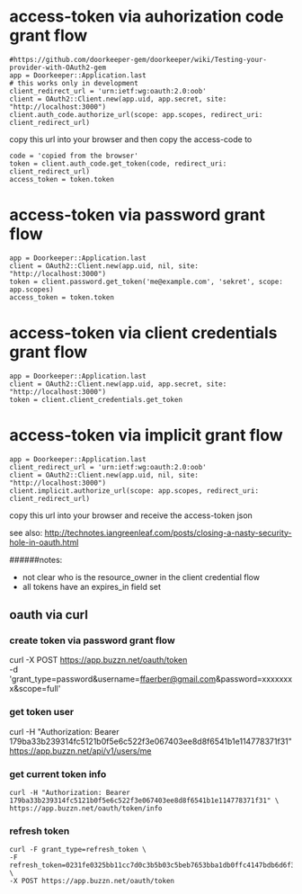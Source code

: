 
# access-token via auhorization code grant flow
    #https://github.com/doorkeeper-gem/doorkeeper/wiki/Testing-your-provider-with-OAuth2-gem
    app = Doorkeeper::Application.last
    # this works only in development
    client_redirect_url = 'urn:ietf:wg:oauth:2.0:oob'
    client = OAuth2::Client.new(app.uid, app.secret, site: "http://localhost:3000")
    client.auth_code.authorize_url(scope: app.scopes, redirect_uri: client_redirect_url)

copy this url into your browser and then copy the access-code to

    code = 'copied from the browser'
    token = client.auth_code.get_token(code, redirect_uri: client_redirect_url)
    access_token = token.token

# access-token via password grant flow
    app = Doorkeeper::Application.last
    client = OAuth2::Client.new(app.uid, nil, site: "http://localhost:3000")
    token = client.password.get_token('me@example.com', 'sekret', scope: app.scopes)
    access_token = token.token


# access-token via client credentials grant flow
    app = Doorkeeper::Application.last
    client = OAuth2::Client.new(app.uid, app.secret, site: "http://localhost:3000")
    token = client.client_credentials.get_token

# access-token via implicit grant flow
    app = Doorkeeper::Application.last
    client_redirect_url = 'urn:ietf:wg:oauth:2.0:oob'
    client = OAuth2::Client.new(app.uid, nil, site: "http://localhost:3000")
    client.implicit.authorize_url(scope: app.scopes, redirect_uri: client_redirect_url)

copy this url into your browser and receive the access-token json

see also: http://technotes.iangreenleaf.com/posts/closing-a-nasty-security-hole-in-oauth.html

######notes:
* not clear who is the resource_owner in the client credential flow
* all tokens have an expires_in field set


## oauth via curl

### create token via password grant flow
  curl -X POST https://app.buzzn.net/oauth/token \
  -d 'grant_type=password&username=ffaerber@gmail.com&password=xxxxxxxx&scope=full'

### get token user
  curl -H "Authorization: Bearer 179ba33b239314fc5121b0f5e6c522f3e067403ee8d8f6541b1e114778371f31" \
  https://app.buzzn.net/api/v1/users/me

### get current token info
	curl -H "Authorization: Bearer 179ba33b239314fc5121b0f5e6c522f3e067403ee8d8f6541b1e114778371f31" \
	https://app.buzzn.net/oauth/token/info

### refresh token
	curl -F grant_type=refresh_token \
	-F refresh_token=0231fe0325bb11cc7d0c3b5b03c5beb7653bba1db0ffc4147bdb6d6f343d8bdc \
	-X POST https://app.buzzn.net/oauth/token
